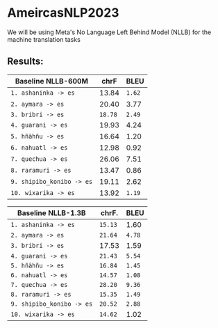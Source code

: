 # AmeircasNLP2023

We will be using Meta's No Language Left Behind Model (NLLB) for the machine translation tasks

## Results:
| **Baseline NLLB-600M**   | **chrF** | **BLEU** |
| -------------------------| -------- | -------- |
| `1. ashaninka -> es`     | 13.84    | `1.62`   |
| `2. aymara -> es`        | 20.40    | 3.77     |
| `3. bribri -> es`        | `18.78`  | `2.49`   |
| `4. guarani -> es`       | 19.93    | 4.24     |
| `5. hñähñu -> es`        | 16.64    | 1.20     |
| `6. nahuatl -> es`       | 12.98    | 0.92     |
| `7. quechua -> es`       | 26.06    | 7.51     |
| `8. raramuri -> es`      | 13.47    | 0.86     |
| `9. shipibo_konibo -> es`| 19.11    | 2.62     |
| `10. wixarika -> es`     | 13.92    | `1.19`   |


| **Baseline NLLB-1.3B**   | **chrF**.| **BLEU** |
| -------------------------| -------- | -------- |
| `1. ashaninka -> es`     | `15.13`  | 1.60     |
| `2. aymara -> es`        | `21.64`  | `4.78`   |
| `3. bribri -> es`        |  17.53   | 1.59     |
| `4. guarani -> es`       | `21.43`  | `5.54`   |
| `5. hñähñu -> es`        | `16.84`  | `1.45`   |
| `6. nahuatl -> es`       | `14.57`  | `1.08`   |
| `7. quechua -> es`       | `28.20`  | `9.36`   |
| `8. raramuri -> es`      | `15.35`  | `1.49`   |
| `9. shipibo_konibo -> es`| `20.52`  | `2.88`   |
| `10. wixarika -> es`     | `14.62`  | 1.02     |

